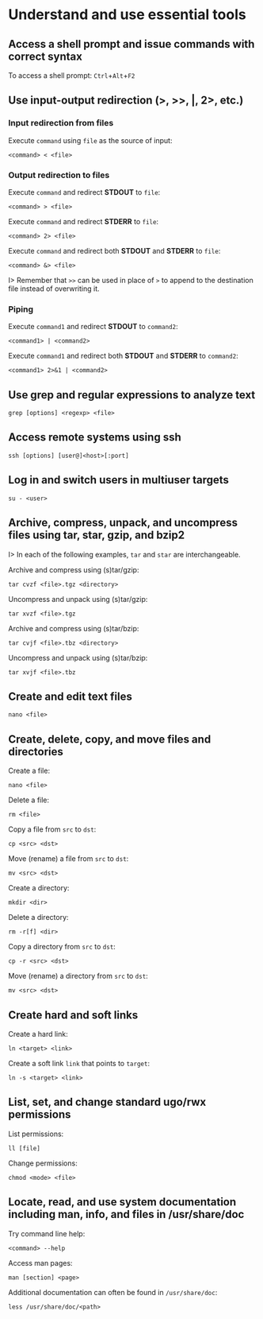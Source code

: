 # Understand and use essential tools

## Access a shell prompt and issue commands with correct syntax

To access a shell prompt: `Ctrl`+`Alt`+`F2`

## Use input-output redirection (>, >>, |, 2>, etc.)

### Input redirection from files

Execute `command` using `file` as the source of input:

    <command> < <file>

### Output redirection to files

Execute `command` and redirect **STDOUT** to `file`:

    <command> > <file>

Execute `command` and redirect **STDERR** to `file`:

    <command> 2> <file>

Execute `command` and redirect both **STDOUT** and **STDERR** to `file`:

    <command> &> <file>

I> Remember that `>>` can be used in place of `>` to append to the destination file instead of overwriting it.

### Piping

Execute `command1` and redirect **STDOUT** to `command2`:

    <command1> | <command2>

Execute `command1` and redirect both **STDOUT** and **STDERR** to `command2`:

    <command1> 2>&1 | <command2>

## Use grep and regular expressions to analyze text

    grep [options] <regexp> <file>

## Access remote systems using ssh

    ssh [options] [user@]<host>[:port]

## Log in and switch users in multiuser targets

    su - <user>

## Archive, compress, unpack, and uncompress files using tar, star, gzip, and bzip2

I> In each of the following examples, `tar` and `star` are interchangeable.

Archive and compress using (s)tar/gzip:

    tar cvzf <file>.tgz <directory>

Uncompress and unpack using (s)tar/gzip:

    tar xvzf <file>.tgz

Archive and compress using (s)tar/bzip:

    tar cvjf <file>.tbz <directory>

Uncompress and unpack using (s)tar/bzip:

    tar xvjf <file>.tbz

## Create and edit text files

    nano <file>

## Create, delete, copy, and move files and directories

Create a file:

    nano <file>

Delete a file:

    rm <file>

Copy a file from `src` to `dst`:

    cp <src> <dst>

Move (rename) a file from `src` to `dst`:

    mv <src> <dst>

Create a directory:

    mkdir <dir>

Delete a directory:

    rm -r[f] <dir>

Copy a directory from `src` to `dst`:

    cp -r <src> <dst>

Move (rename) a directory from `src` to `dst`:

    mv <src> <dst>

## Create hard and soft links

Create a hard link:

    ln <target> <link>

Create a soft link `link` that points to `target`: 

    ln -s <target> <link>

## List, set, and change standard ugo/rwx permissions

List permissions:

    ll [file]

Change permissions:

    chmod <mode> <file>

## Locate, read, and use system documentation including man, info, and files in /usr/share/doc

Try command line help:

    <command> --help

Access man pages:

    man [section] <page>

Additional documentation can often be found in `/usr/share/doc`:

    less /usr/share/doc/<path>
